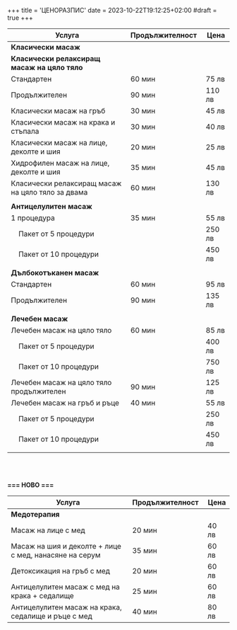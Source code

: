 +++
title = 'ЦЕНОРАЗПИС'
date = 2023-10-22T19:12:25+02:00
#draft = true
+++

| **Услуга** | **Продължителност**&nbsp; | **Цена** |
|------------|----------------------|----------|
| **Класически масаж** | | |
| **Класически релаксиращ масаж на цяло тяло** | | |
| Стандартен | 60 мин | 75 лв |
| Продължителен | 90 мин | 110 лв |
| Класически масаж на гръб | 30 мин | 45 лв |
| Класически масаж на крака и стъпала | 30 мин | 40 лв |
| Класически масаж на лице, деколте и шия | 20 мин | 25 лв |
| Хидрофилен масаж на лице, деколте и шия | 35 мин | 45 лв |
| Класически релаксиращ масаж на цяло тяло за двама&nbsp; | 60 мин | 130 лв |
| | | |
| **Антицелулитен масаж** | | |
| 1 процедура | 35 мин | 55 лв |
| &nbsp; &nbsp; Пакет от 5 процедури | | 250 лв |
| &nbsp; &nbsp; Пакет от 10 процедури | | 450 лв |
| | | |
| **Дълбокотъканен масаж** | | |
| Стандартен | 60 мин  | 95 лв |
| Продължителен | 90 мин | 135 лв |
| | | |
| **Лечебен масаж** | | |
| Лечебен масаж на цяло тяло | 60 мин | 85 лв |
| &nbsp; &nbsp; Пакет от 5 процедури | | 400 лв |
| &nbsp; &nbsp; Пакет от 10 процедури | | 750 лв |
| Лечебен масаж на цяло тяло продължителен | 90 мин | 125 лв |
| Лечебен масаж на гръб и ръце | 40 мин | 55 лв |
| &nbsp; &nbsp; Пакет от 5 процедури | | 250 лв |
| &nbsp; &nbsp; Пакет от 10 процедури | | 450 лв |
| | | |


<br>&nbsp;

**===  НОВО ===**


| **Услуга** | **Продължителност**&nbsp; | **Цена** |
|------------|----------------------|----------|
| **Медотерапия** | | |
| Масаж на лице с мед | 20 мин | 40 лв |
| Масаж на шия и деколте + лице с мед, нанасяне на серум&nbsp; | 35 мин | 60 лв |
| Детоксикация на гръб с мед | 20 мин | 60 лв |
| Антицелулитен масаж с мед на крака + седалище | 25 мин | 60 лв |
| Антицелулитен масаж на крака, седалище и ръце с мед | 40 мин | 80 лв |


&nbsp;